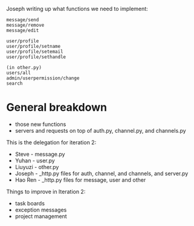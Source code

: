 Joseph writing up what functions we need to implement:

```
message/send
message/remove
message/edit

user/profile
user/profile/setname
user/profile/setemail
user/profile/sethandle

(in other.py)
users/all
admin/userpermission/change
search
```

# General breakdown

- those new functions
- servers and requests on top of auth.py, channel.py, and channels.py

This is the delegation for iteration 2:

- Steve - message.py
- Yuhan - user.py
- Liuyuzi - other.py
- Joseph - _http.py files for auth, channel, and channels, and server.py
- Hao Ren - _http.py files for message, user and other

Things to improve in Iteration 2:

- task boards
- exception messages
- project management